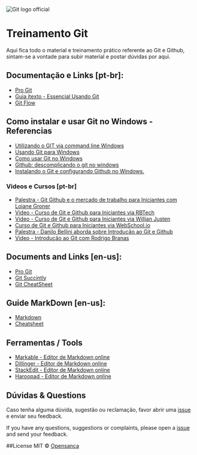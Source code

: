 ![Git logo official](http://mariovalney.com/wp-content/uploads/2014/03/Commitando-Sobre-Git.jpg)

# Treinamento Git

Aqui fica todo o material e treinamento prático referente ao Git e Github, sintam-se a vontade para subir material e postar dúvidas por aqui.

##  Documentação e Links [pt-br]: 
* [Pro Git](https://git-scm.com/book/pt-br/v1)
* [Guia itexto - Essencial Usando Git](https://s3-sa-east-1.amazonaws.com/guiasitexto/guia-itexto-git-v01.pdf)
* [Git Flow](http://danielkummer.github.io/git-flow-cheatsheet/index.pt_BR.html)

## Como instalar e usar Git no Windows - Referencias
* [Utilizando o GIT via command line Windows](http://imasters.com.br/desenvolvimento/utilizando-o-git-via-command-line-windows/?trace=1519021197&source=single)
* [Usando Git para Windows](http://blog.dmatoso.com/2011/09/git-no-windows-github/)
* [Como usar Git no Windows](http://mauriciodeamorim.com.br/2009/01/06/como-usar-git-no-windows/)
* [Github: descomplicando o git no windows](http://lorindo.com/github-descomplicando-o-git-no-windows/)
* [Instalando o Git e configurando Github no Windows.](http://gabsferreira.com/instalando-o-git-e-configurando-github/)

### Videos e Cursos [pt-br]
* [Palestra - Git Github e o mercado de trabalho para Iniciantes com Loiane Groner](https://www.youtube.com/watch?v=UMhskLXJuq4)
* [Video - Curso de Git e Github para Iniciantes via RBTech](https://www.youtube.com/watch?v=WVLhm1AMeYE&list=PLInBAd9OZCzzHBJjLFZzRl6DgUmOeG3H0)
* [Video -  Curso de Git e Github para Iniciantes via Willian Justen](http://willianjusten.teachable.com/courses/git-e-github-para-iniciantes)
* [Curso de Git e Github para Iniciantes via WebSchool.io](https://www.youtube.com/watch?v=TReVFOxhh7E&index=1&list=PL77JVjKTJT2h4aACrIx1ECmr8h9esjh16)
* [Palestra -  Danilo Bellini aborda sobre Introdução ao Git e Github](https://www.youtube.com/watch?v=Fc_UC5SywuU) 
* [Video - Introdução ao Git com Rodrigo Branas](https://www.youtube.com/watch?v=C18qzn7j4SM&list=PLQCmSnNFVYnRdgxOC_ufH58NxlmM6VYd1)

## Documents and Links [en-us]:
* [Pro Git](https://git-scm.com/book/en/v2)
* [Git Succintly](http://files2.syncfusion.com/Downloads/Ebooks/GIT_Succinctly.pdf)
* [Git CheatSheet](https://www.atlassian.com/dms/wac/images/landing/git/atlassian_git_cheatsheet.pdf)

## Guide MarkDown [en-us]:
* [Markdown](https://guides.github.com/features/mastering-markdown/)
* [Cheatsheet](https://github.com/adam-p/markdown-here/wiki/Markdown-Cheatsheet)

## Ferramentas / Tools
* [Markable - Editor de Markdown online](https://markable.in/)
* [Dillinger - Editor de Markdown online](http://dillinger.io/)
* [StackEdit - Editor de Markdown online](https://stackedit.io/)
* [Haroopad - Editor de Markdown online](http://woliveiras.com.br/posts/haroopad-um-editor-markdown-maneiro/)

## Dúvidas & Questions
Caso tenha alguma dúvida, sugestão ou reclamação, favor abrir uma [issue](https://github.com/opensanca/python-intro/issues/new) e enviar seu feedback.

If you have any questions, suggestions or complaints, please open a [issue](https://github.com/opensanca/python-intro/issues/new) and send your feedback.

##License
MIT © [Opensanca](http://www.opensanca.com.br)
